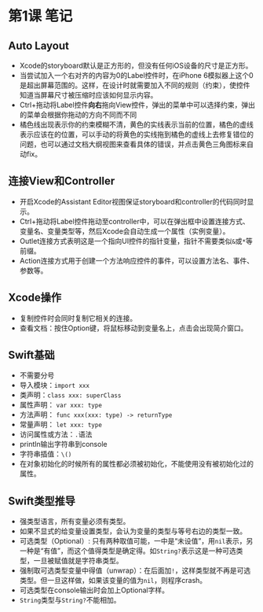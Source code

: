 第1课 笔记
======

Auto Layout
------
* Xcode的storyboard默认是正方形的，但没有任何iOS设备的尺寸是正方形。
* 当尝试加入一个右对齐的内容为0的Label控件时，在iPhone 6模拟器上这个0是超出屏幕范围的。这样，在设计时就需要加入不同的规则（约束），使控件知道当屏幕尺寸被压缩时应该如何显示内容。
* Ctrl+拖动将Label控件**向右**拖向View控件，弹出的菜单中可以选择约束，弹出的菜单会根据你拖动的方向不同而不同
* 橘色线出现表示你的约束模糊不清，黄色的实线表示当前的位置，橘色的虚线表示应该在的位置，可以手动的将黄色的实线拖到橘色的虚线上去修复错位的问题，也可以通过文档大纲视图来查看具体的错误，并点击黄色三角图标来自动fix。

连接View和Controller
-------
* 开启Xcode的Assistant Editor视图保证storyboard和controller的代码同时显示。
* Ctrl+拖动将Label控件拖动至controller中，可以在弹出框中设置连接方式、变量名、变量类型等，然后Xcode会自动生成一个属性（实例变量）。
* Outlet连接方式表明这是一个指向UI控件的指针变量，指针不需要类似`&`或`*`等前缀。
* Action连接方式用于创建一个方法响应控件的事件，可以设置方法名、事件、参数等。

Xcode操作
-------
* 复制控件时会同时复制它相关的连接。
* 查看文档：按住Option键，将鼠标移动到变量名上，点击会出现简介窗口。

Swift基础
-------
* 不需要分号
* 导入模块：`import xxx`
* 类声明：`class xxx: superClass`
* 属性声明： `var xxx: type`
* 方法声明： `func xxx(xxx: type) -> returnType`
* 常量声明： `let xxx: type`
* 访问属性或方法：`.`语法
* println输出字符串到console
* 字符串插值：`\()`
* 在对象初始化的时候所有的属性都必须被初始化，不能使用没有被初始化过的属性。

Swift类型推导
-------
* 强类型语言，所有变量必须有类型。
* 如果不显式的给变量设置类型，会认为变量的类型与等号右边的类型一致。
* 可选类型（Optional）: 只有两种取值可能，一中是“未设值”，用`nil`表示，另一种是“有值”，而这个值得类型是确定得。如`String?`表示这是一种可选类型，一旦被赋值就是字符串类型。
* 强制取可选类型变量中得值（unwrap）：在后面加`!`，这样类型就不再是可选类型。但一旦这样做，如果该变量的值为`nil`，则程序crash。
* 可选类型在console输出时会加上Optional字样。
* `String`类型与`String?`不能相加。
